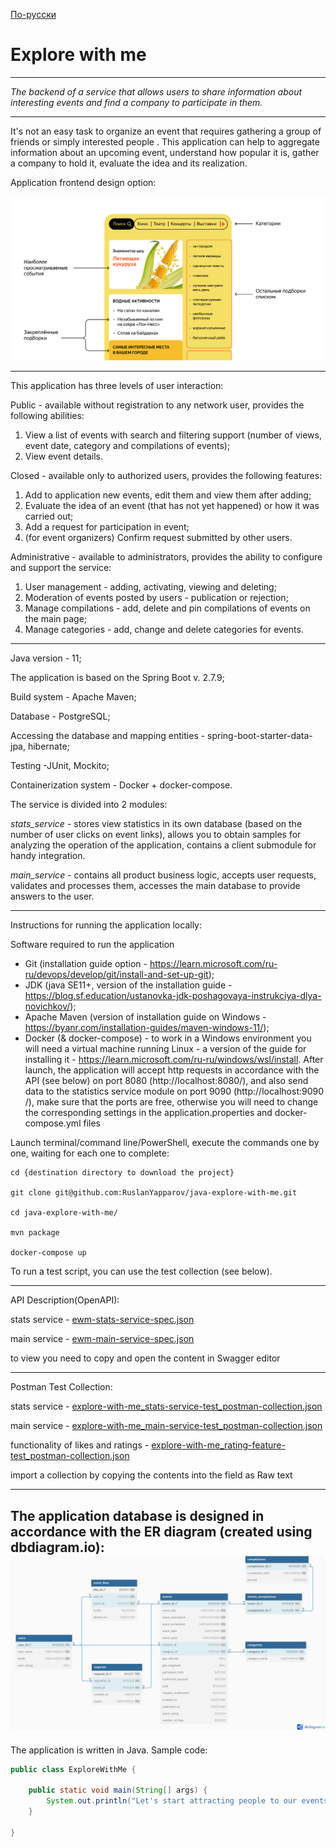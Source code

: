 [По-русски](readme_files%2FREADME_rus.md)

# Explore with me

---

*The backend of a service that allows users to share information about interesting events and find a company to participate in them.*

---

It's not an easy task to organize an event that requires gathering a group of friends or simply interested people . 
This application can help to aggregate information about an upcoming event, understand how popular it is, gather 
a company to hold it, evaluate the idea and its realization.

Application frontend design option:

![frontend_variant.jpg](readme_files%2Ffrontend_variant.jpg)

---

This application has three levels of user interaction:

Public - available without registration to any network user, provides the following abilities:

1. View a list of events with search and filtering support (number of views, event date, category and compilations of events);
2. View event details.

Closed - available only to authorized users, provides the following features:

1. Add to application new events, edit them and view them after adding;
2. Evaluate the idea of an event (that has not yet happened) or how it was carried out;
3. Add a request for participation in event;
4. (for event organizers) Confirm request submitted by other users.

Administrative - available to administrators, provides the ability to configure and support the service:

1. User management - adding, activating, viewing and deleting;
2. Moderation of events posted by users - publication or rejection;
3. Manage compilations - add, delete and pin compilations of events on the main page;
4. Manage categories - add, change and delete categories for events.

---

Java version - 11;

The application is based on the Spring Boot v. 2.7.9;

Build system - Apache Maven;

Database - PostgreSQL;

Accessing the database and mapping entities - spring-boot-starter-data-jpa, hibernate;

Testing -JUnit, Mockito;

Containerization system - Docker + docker-compose.

The service is divided into 2 modules:

*stats_service* - stores view statistics in its own database (based on the number of user clicks on event links), 
allows you to obtain samples for analyzing the operation of the application, contains a client submodule for handy integration.

*main_service* - contains all product business logic, accepts user requests, validates and processes them, 
accesses the main database to provide answers to the user.

---

Instructions for running the application locally:

Software required to run the application
- Git (installation guide option - https://learn.microsoft.com/ru-ru/devops/develop/git/install-and-set-up-git);
- JDK (java SE11+, version of the installation guide - https://blog.sf.education/ustanovka-jdk-poshagovaya-instrukciya-dlya-novichkov/);
- Apache Maven (version of installation guide on Windows -https://byanr.com/installation-guides/maven-windows-11/);
- Docker (& docker-compose) - to work in a Windows environment you will need a virtual machine running Linux - 
a version of the guide for installing it - https://learn.microsoft.com/ru-ru/windows/wsl/install.
After launch, the application will accept http requests in accordance with the API (see below) on port 8080 (http://localhost:8080/), 
and also send data to the statistics service module on port 9090 (http://localhost:9090 /), make sure that the ports are free, 
otherwise you will need to change the corresponding settings in the application.properties and docker-compose.yml files

Launch terminal/command line/PowerShell, execute the commands one by one, waiting for each one to complete:

```
cd {destination directory to download the project}

git clone git@github.com:RuslanYapparov/java-explore-with-me.git

cd java-explore-with-me/

mvn package

docker-compose up
```

To run a test script, you can use the test collection (see below).

---
API Description(OpenAPI):

stats service - [ewm-stats-service-spec.json](readme_files%2Fewm-stats-service-spec.json)

main service - [ewm-main-service-spec.json](readme_files%2Fewm-main-service-spec.json)

to view you need to copy and open the content in Swagger editor

---
Postman Test Collection:

stats service - [explore-with-me_stats-service-test_postman-collection.json](readme_files%2Fexplore-with-me_stats-service-test_postman-collection.json)

main service - [explore-with-me_main-service-test_postman-collection.json](readme_files%2Fexplore-with-me_main-service-test_postman-collection.json)

functionality of likes and ratings - [explore-with-me_rating-feature-test_postman-collection.json](readme_files%2Fexplore-with-me_rating-feature-test_postman-collection.json)

import a collection by copying the contents into the field as Raw text

---

The application database is designed in accordance with the ER diagram (created using dbdiagram.io):
![explore-with-me_er-diagram.jpg](readme_files%2Fexplore-with-me_er-diagram.jpg)
---

The application is written in Java. Sample code:
```java
public class ExploreWithMe { 

    public static void main(String[] args) { 
        System.out.println("Let's start attracting people to our events!"); 
    }

}
```